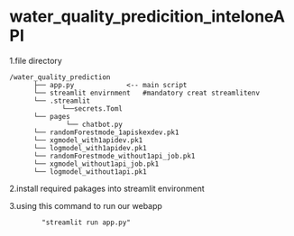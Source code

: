 # water_quality_predicition_inteloneAPI

1.file directory


    /water_quality_prediction
          ├── app.py             <-- main script
          └── streamlit envirnment   #mandatory creat streamlitenv  
          └── .streamlit
                 └──secrets.Toml
          └── pages
                  └── chatbot.py       
          └── randomForestmode_1apiskexdev.pk1
          └── xgmodel_with1apidev.pk1
          └── logmodel_with1apidev.pk1
          └── randomForestmode_without1api_job.pk1
          └── xgmodel_without1api_job.pk1
          └── logmodel_without1api.pk1
          

2.install required pakages into streamlit environment

3.using this command to run our webapp
            
            "streamlit run app.py"
            
           
